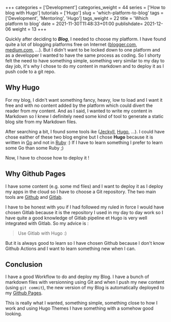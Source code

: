 +++
categories = ['Development']
categories_weight = 44
series = ['How to blog with Hugo']
tutorials = ['Hugo']
slug = 'which-platform-to-blog'
tags = ['Development', 'Mentoring', 'Hugo']
tags_weight = 22
title = 'Which platform to blog'
date = 2021-11-30T11:48:33+01:00
publishdate= 2021-12-06
weight = 13
+++

Quickly after deciding to ***Blog***, I needed to choose my platform. I have found quite a lot of blogging platforms free on Internet ([blogger.com](https://www.blogger.com/), [medium.com](https://medium.com/), ...). But I didn't want to be locked down to one platform and as a developper I wanted to have the same process as coding. So I shorty felt the need to have something simple, something very similar to my day to day job, it's why I chose to do my content in markdown and to deploy it as I push code to a git repo.

## Why Hugo

For my blog, I didn't want something fancy, heavy, low to load and I want it free and with no content added by the platform which could divert the reader from my content. And as I said, I wanted to write my content in Markdown so I knew I definitely need some kind of tool to generate a static blog site from my Markdown files.

After searching a bit, I found some tools ike ([Jeckyll](https://jekyllrb.com/), [Hugo](https://gohugo.io/), ...). I could have chose eaither of these two blog engine but I chose **Hugo** because it is written in [Go](https://go.dev/) and not in [Ruby](https://www.ruby-lang.org/en/) :) If I have to learn something I prefer to learn some Go than some Ruby ;)

Now, I have to choose how to deploy it !

## Why Github Pages

I have some content (e.g. some md files) and I want to deploy it as I deploy my apps in the cloud so I have to choose a Git repository. The two main tools are [Github](https://github.com/) and [Gitlab](https://gitlab.com/).

I have to be honest with you if I had followed my ruled in force I would have chosen Gitlab because it is the repository I used in my day to day work so I have quite a good knowledge of Gitlab pipeline et Hugo is very well integrated with Gitlab. So my advice is :
> Use Gitlab with Hugo :)

But it is always good to learn so I have chosen Github because I don't know Github Actions and I want to learn something new when I can.

## Conclusion

I have a good Workflow to do and deploy my Blog. I have a bunch of markdown files with versionning using Git and when I push my new content (using `git commit`), the new version of my Blog is automatically deployed to my [Github Pages](https://hervedarritchon.github.io).

This is really what I wanted, something simple, something close to how I work and using Hugo Themes I have something with a somehow good looking. 